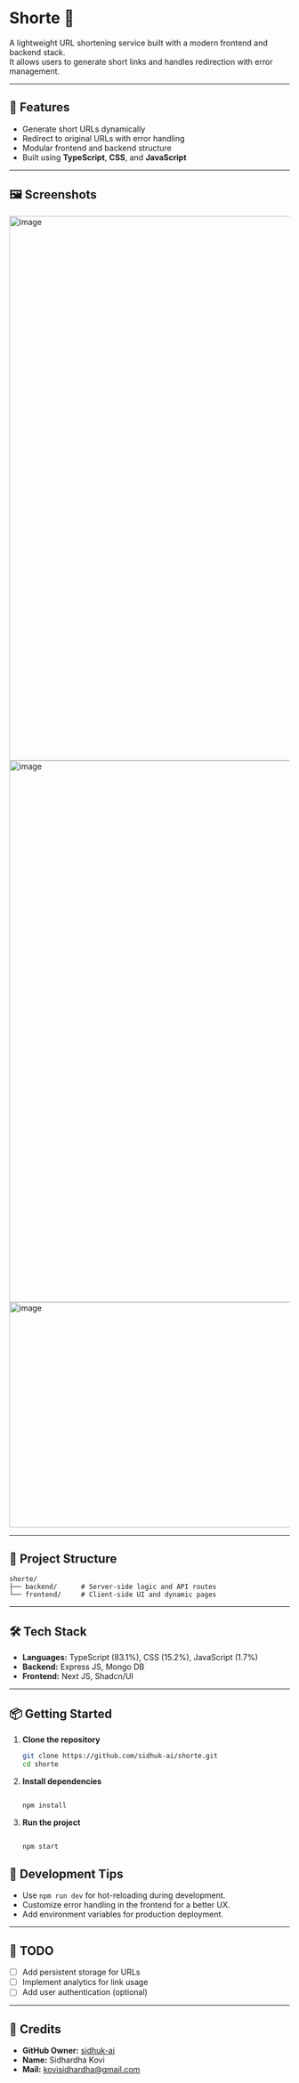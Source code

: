 # Shorte 🔗

A lightweight URL shortening service built with a modern frontend and backend stack.  
It allows users to generate short links and handles redirection with error management.

---

## 🚀 Features

- Generate short URLs dynamically  
- Redirect to original URLs with error handling  
- Modular frontend and backend structure  
- Built using **TypeScript**, **CSS**, and **JavaScript**

---

## 🖼️ Screenshots
<img width="1897" height="979" alt="image" src="https://github.com/user-attachments/assets/c79c8632-ff29-41b8-af59-e85e33c72ced" />

<img width="1895" height="974" alt="image" src="https://github.com/user-attachments/assets/8ac567c1-8ec0-4b79-a5ee-65e473b88f92" />

<img width="781" height="405" alt="image" src="https://github.com/user-attachments/assets/e9f14b2a-66d5-4546-ab79-b4cc2e1877e8" />

---

## 📁 Project Structure

```
shorte/
├── backend/      # Server-side logic and API routes
└── frontend/     # Client-side UI and dynamic pages
```

---

## 🛠️ Tech Stack

- **Languages:** TypeScript (83.1%), CSS (15.2%), JavaScript (1.7%)  
- **Backend:** Express JS, Mongo DB
- **Frontend:** Next JS, Shadcn/UI
---

## 📦 Getting Started

1. **Clone the repository**
   ```bash
   git clone https://github.com/sidhuk-ai/shorte.git
   cd shorte
   ```

2. **Install dependencies**
   ```bash
   
   npm install
   ```

3. **Run the project**
   ```bash
   
   npm start
   ```


## 🧪 Development Tips

- Use `npm run dev` for hot-reloading during development.  
- Customize error handling in the frontend for a better UX.  
- Add environment variables for production deployment.  

---

## 📌 TODO

- [ ] Add persistent storage for URLs  
- [ ] Implement analytics for link usage  
- [ ] Add user authentication (optional)  

---

## 🙌 Credits

- **GitHub Owner:** [sidhuk-ai](https://github.com/sidhuk-ai)  
- **Name:** Sidhardha Kovi  
- **Mail:** kovisidhardha@gmail.com  
